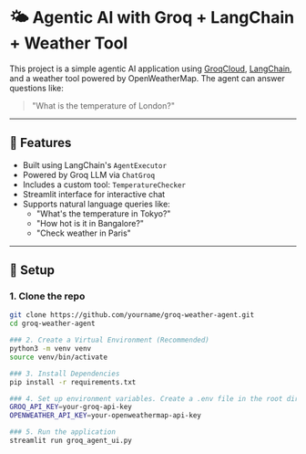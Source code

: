 # 🌤️ Agentic AI with Groq + LangChain + Weather Tool

This project is a simple agentic AI application using [GroqCloud](https://groq.com), [LangChain](https://www.langchain.com/), and a weather tool powered by OpenWeatherMap. The agent can answer questions like:
> "What is the temperature of London?"

---

## 🚀 Features

- Built using LangChain's `AgentExecutor`
- Powered by Groq LLM via `ChatGroq`
- Includes a custom tool: `TemperatureChecker`
- Streamlit interface for interactive chat
- Supports natural language queries like:
  - "What's the temperature in Tokyo?"
  - "How hot is it in Bangalore?"
  - "Check weather in Paris"

---

## 🔧 Setup

### 1. Clone the repo
```bash
git clone https://github.com/yourname/groq-weather-agent.git
cd groq-weather-agent

### 2. Create a Virtual Environment (Recommended)
python3 -m venv venv
source venv/bin/activate

### 3. Install Dependencies
pip install -r requirements.txt

### 4. Set up environment variables. Create a .env file in the root directory:
GROQ_API_KEY=your-groq-api-key
OPENWEATHER_API_KEY=your-openweathermap-api-key

### 5. Run the application
streamlit run groq_agent_ui.py